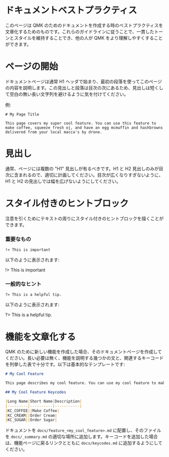 # ドキュメントベストプラクティス

<!---
  original document: 0.9.19:docs/documentation_best_practices.md
  git diff 0.9.19 HEAD -- docs/documentation_best_practices.md | cat
-->

このページは QMK のためのドキュメントを作成する時のベストプラクティスを文章化するためのものです。これらのガイドラインに従うことで、一貫したトーンとスタイルを維持することでき、他の人が QMK をより理解しやすくすることができます。

# ページの開始

ドキュメントページは通常 H1 ヘッダで始まり、最初の段落を使ってこのページの内容を説明します。この見出しと段落は目次の次にあるため、見出しは短くして空白の無い長い文字列を避けるように気を付けてください。

例:

```
# My Page Title

This page covers my super cool feature. You can use this feature to make coffee, squeeze fresh oj, and have an egg mcmuffin and hashbrowns delivered from your local macca's by drone.
```

# 見出し

通常、ページには複数の "H1" 見出しが有るべきです。H1 と H2 見出しのみが目次に含まれるので、適切に計画してください。目次が広くなりすぎないように、H1 と H2 の見出しでは幅を広げないようにしてください。

# スタイル付きのヒントブロック

注意を引くためにテキストの周りにスタイル付きのヒントブロックを描くことができます。

### 重要なもの

```
!> This is important
```

以下のように表示されます:

!> This is important

### 一般的なヒント

```
?> This is a helpful tip.
```

以下のように表示されます:

?> This is a helpful tip.


# 機能を文章化する

QMK のために新しい機能を作成した場合、そのドキュメントページを作成してください。長い必要は無く、機能を説明する幾つかの文と、関連するキーコードを列挙した表で十分です。以下は基本的なテンプレートです:

```markdown
# My Cool Feature

This page describes my cool feature. You can use my cool feature to make coffee and order cream and sugar to be delivered via drone.

## My Cool Feature Keycodes

|Long Name|Short Name|Description|
|---------|----------|-----------|
|KC_COFFEE||Make Coffee|
|KC_CREAM||Order Cream|
|KC_SUGAR||Order Sugar|
```

ドキュメントを `docs/feature_<my_cool_feature>.md` に配置し、そのファイルを `docs/_summary.md` の適切な場所に追加します。キーコードを追加した場合は、機能ページに戻るリンクとともに `docs/keycodes.md` に追加するようにしてください。
